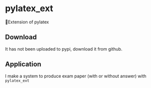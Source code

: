 # pylatex_ext
🔌Extension of pylatex

## Download
It has not been uploaded to pypi, download it from github.

## Application
I make a system to produce exam paper (with or without answer) with `pylatex_ext`
